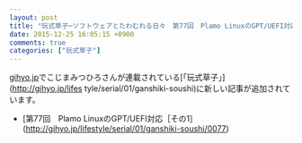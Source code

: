 ```yaml
---
layout: post
title: "玩式草子─ソフトウェアとたわむれる日々　第77回　Plamo LinuxのGPT/UEFI対応［その1］"
date: 2015-12-25 16:05:15 +0900
comments: true
categories: ["玩式草子"]
---
```


[gihyo.jp](http://gihyo.jp/)でこじまみつひろさんが連載されている[「玩式草子」](http://gihyo.jp/lifes
tyle/serial/01/ganshiki-soushi)に新しい記事が追加されています。

* [第77回　Plamo LinuxのGPT/UEFI対応［その1］(http://gihyo.jp/lifestyle/serial/01/ganshiki-soushi/0077)
